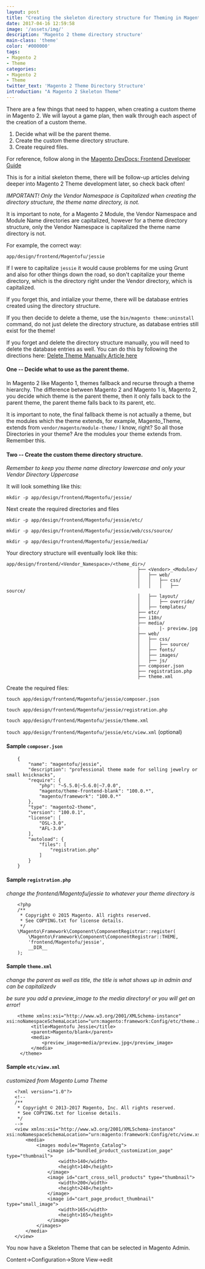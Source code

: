 ```yaml
---
layout: post
title: "Creating the skeleton directory structure for Theming in Magento 2"
date: 2017-04-16 12:59:58
image: '/assets/img/'
description: 'Magento 2 theme directory structure'
main-class: 'theme'
color: '#000000'
tags:
- Magento 2
- Theme
categories:
- Magento 2
- Theme
twitter_text: 'Magento 2 Theme Directory Structure'
introduction: "A Magento 2 Skeleton Theme"
---
```


There are a few things that need to happen, when creating a custom theme in Magento 2.  We will layout a game plan, then walk through each aspect of the creation of a custom theme.

1.  Decide what will be the parent theme.
2.  Create the custom theme directory structure.
3.  Create required files.

For reference, follow along in the [Magento DevDocs: Frontend Developer Guide](http://devdocs.magento.com/guides/v2.1/frontend-dev-guide/bk-frontend-dev-guide.html)

This is for a initial skeleton theme, there will be follow-up articles delving deeper into Magento 2 Theme development later, so check back often! 

*IMPORTANT! Only the Vendor Namespace is Capitalized when creating the directory structure, the theme name directory, is not.*

It is important to note, for a Magento 2 Module, the Vendor Namespace and Module Name directories are capitalized, however for a theme directory structure, only the Vendor Namespace is capitalized the theme name directory is not.

For example, the correct way:

`app/design/frontend/Magentofu/jessie`

If I were to capitalize `jessie` it would cause problems for me using Grunt and also for other things down the road, so don't capitalize your theme directory, which is the directory right under the Vendor directory, which is capitalized.

If you forget this, and intialize your theme, there will be database entries created using the directory structure.

If you then decide to delete a theme, use the `bin/magento theme:uninstall` command, do not just delete the directory structure, as database entries still exist for the theme!

If you forget and delete the directory structure manually, you will need to delete the database entries as well. You can do this by following the directions here: [Delete Theme Manually Article here](http://magento.fu/deleting-a-theme-in-magento-2)

#### One -- Decide what to use as the parent theme.

In Magento 2 like Magento 1, themes fallback and recurse through a theme hierarchy.  The difference between Magento 2 and Magento 1 is, Magento 2, you decide which theme is the parent theme, then it only falls back to the parent theme, the parent theme falls back to its parent, etc.

It is important to note, the final fallback theme is not actually a theme, but the modules which the theme extends, for example, Magento_Theme, extends from `vendor/magento/module-theme/` I know, right? So all those Directories in your theme? Are the modules your theme extends from. Remember this.

#### Two -- Create the custom theme directory structure.

*Remember to keep you theme name directory lowercase and only your Vendor Directory Uppercase*

It will look something like this:

`mkdir -p app/design/frontend/Magentofu/jessie/`

Next create the required directories and files

`mkdir -p app/design/frontend/Magentofu/jessie/etc/`

`mkdir -p app/design/frontend/Magentofu/jessie/web/css/source/`

`mkdir -p app/design/frontend/Magentofu/jessie/media/`

Your directory structure will eventually look like this:

```
app/design/frontend/<Vendor_Namespace>/<theme_dir>/
                                                ├── <Vendor>_<Module>/
                                                │	├── web/
                                                │	│	├── css/
                                                │	│	│	├── source/
                                                │	├── layout/
                                                │	│	├── override/
                                                │	├── templates/
                                                ├── etc/
                                                ├── i18n/
                                                ├── media/
                                                |       |- preview.jpg
                                                ├── web/
                                                │	├── css/
                                                │	│	├── source/
                                                │	├── fonts/
                                                │	├── images/
                                                │	├── js/
                                                ├── composer.json
                                                ├── registration.php
                                                ├── theme.xml
```

Create the required files:

`touch app/design/frontend/Magentofu/jessie/composer.json`

`touch app/design/frontend/Magentofu/jessie/registration.php`

`touch app/design/frontend/Magentofu/jessie/theme.xml`

`touch app/design/frontend/Magentofu/jessie/etc/view.xml` (optional)

#### Sample `composer.json`

```
    {
        "name": "magentofu/jessie",
        "description": "professional theme made for selling jewelry or small knicknacks",
        "require": {
            "php": "~5.5.0|~5.6.0|~7.0.0",
            "magento/theme-frontend-blank": "100.0.*",
            "magento/framework": "100.0.*"
        },
        "type": "magento2-theme",
        "version": "100.0.1",
        "license": [
            "OSL-3.0",
            "AFL-3.0"
        ],
        "autoload": {
            "files": [
                "registration.php"
            ]
        }
    }
```

#### Sample `registration.php`

*change the frontend/Magentofu/jessie to whatever your theme directory is*

```
    <?php
    /**
     * Copyright © 2015 Magento. All rights reserved.
     * See COPYING.txt for license details.
     */
    \Magento\Framework\Component\ComponentRegistrar::register(
        \Magento\Framework\Component\ComponentRegistrar::THEME,
        'frontend/Magentofu/jessie',
        __DIR__
    );
```

#### Sample `theme.xml`

*change the parent as well as title, the title is what shows up in admin and can be capitalizedv*

*be sure you add a preview_image to the media directory! or you will get an error!*

```
    <theme xmlns:xsi="http://www.w3.org/2001/XMLSchema-instance" xsi:noNamespaceSchemaLocation="urn:magento:framework:Config/etc/theme.xsd">
         <title>Magentofu Jessie</title>
         <parent>Magento/blank</parent>
         <media>
             <preview_image>media/preview.jpg</preview_image>
         </media>
     </theme>
 ```

 #### Sample `etc/view.xml`

*customized from Magento Luma Theme*

 ```
    <?xml version="1.0"?>
    <!--
    /**
     * Copyright © 2013-2017 Magento, Inc. All rights reserved.
     * See COPYING.txt for license details.
     */
    -->
    <view xmlns:xsi="http://www.w3.org/2001/XMLSchema-instance" xsi:noNamespaceSchemaLocation="urn:magento:framework:Config/etc/view.xsd">
        <media>
            <images module="Magento_Catalog">
                <image id="bundled_product_customization_page" type="thumbnail">
                    <width>140</width>
                    <height>140</height>
                </image>
                <image id="cart_cross_sell_products" type="thumbnail">
                    <width>200</width>
                    <height>248</height>
                </image>
                <image id="cart_page_product_thumbnail" type="small_image">
                    <width>165</width>
                    <height>165</height>
                </image>
            </images>
        </media>
    </view>
  ```

You now have a Skeleton Theme that can be selected in Magento Admin.

Content->Configuration->Store View->edit

